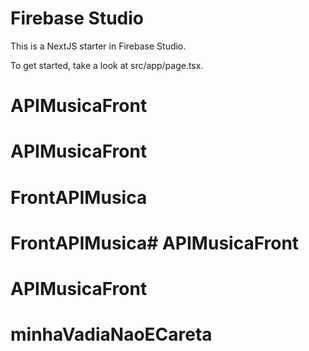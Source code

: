 # Firebase Studio

This is a NextJS starter in Firebase Studio.

To get started, take a look at src/app/page.tsx.
# APIMusicaFront
# APIMusicaFront
# FrontAPIMusica
# FrontAPIMusica# APIMusicaFront
# APIMusicaFront
# minhaVadiaNaoECareta
